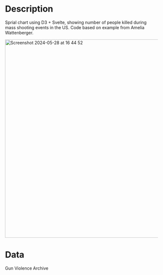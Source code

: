 # Description
Sprial chart using D3 + Svelte, showing number of people killed during mass shooting events in the US.
Code based on example from Amelia Wattenberger.

<img width="654" alt="Screenshot 2024-05-28 at 16 44 52" src="https://github.com/jhjanicki/spriral_gun_violoence/assets/6565011/32641ff0-7660-414d-a078-26dadbb34a34">

# Data
Gun Violence Archive

